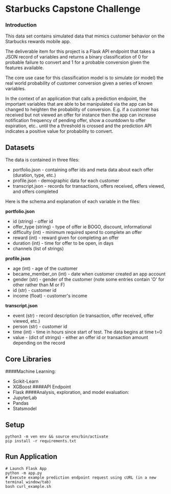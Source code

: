 # Starbucks Capstone Challenge

### Introduction

This data set contains simulated data that mimics customer behavior on the Starbucks rewards mobile app.

The deliverable item for this project is a Flask API endpoint that takes a JSON record of variables and returns a binary
classification of 0 for probable failure to convert and 1 for a probable conversion given the features available. 

The core use case for this classification model is to simulate (or model) the real world probability of customer conversion
given a series of known variables.

In the context of an application that calls a prediction endpoint, the important variables that are able to be manipulated 
via the app can be changed to heighten the probability of conversion. E.g. if a customer has received but not viewed an offer
for instance then the app can increase notification frequency of pending offer, show a countdown to offer expiration, etc.. until
the a threshold is crossed and the prediction API indicates a positive value for probability to convert.

## Datasets

The data is contained in three files:

* portfolio.json - containing offer ids and meta data about each offer (duration, type, etc.)
* profile.json - demographic data for each customer
* transcript.json - records for transactions, offers received, offers viewed, and offers completed

Here is the schema and explanation of each variable in the files:

**portfolio.json**
* id (string) - offer id
* offer_type (string) - type of offer ie BOGO, discount, informational
* difficulty (int) - minimum required spend to complete an offer
* reward (int) - reward given for completing an offer
* duration (int) - time for offer to be open, in days
* channels (list of strings)

**profile.json**
* age (int) - age of the customer 
* became_member_on (int) - date when customer created an app account
* gender (str) - gender of the customer (note some entries contain 'O' for other rather than M or F)
* id (str) - customer id
* income (float) - customer's income

**transcript.json**
* event (str) - record description (ie transaction, offer received, offer viewed, etc.)
* person (str) - customer id
* time (int) - time in hours since start of test. The data begins at time t=0
* value - (dict of strings) - either an offer id or transaction amount depending on the record

## Core Libraries
####Machine Learning:
* Scikit-Learn 
* XGBoost
####API Endpoint
* Flask
####Analysis, exploration, and model evaluation:
* JupyterLab
* Pandas
* Statsmodel
 

## Setup
    python3 -m ven env && source env/bin/activate
    pip install -r requirements.txt

## Run Application 
    # Launch Flask App
    python -m app.py
    # Execute example prediction endpoint request using cURL (in a new terminal window/tab)
    bash curl_example.sh
    
